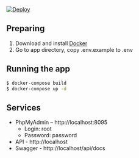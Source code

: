 [![Deploy](https://github.com/SmirnovMaxim/api/actions/workflows/main.yml/badge.svg?branch=main)](https://github.com/SmirnovMaxim/api/actions/workflows/main.yml)

## Preparing

1. Download and install [Docker](https://www.docker.com/)
2. Go to app directory, copy .env.example to .env

## Running the app

```bash
$ docker-compose build
$ docker-compose up -d
```

## Services

* PhpMyAdmin – http://localhost:8095
  * Login: root
  * Password: password
* API - http://localhost
* Swagger - http://localhost/api/docs
